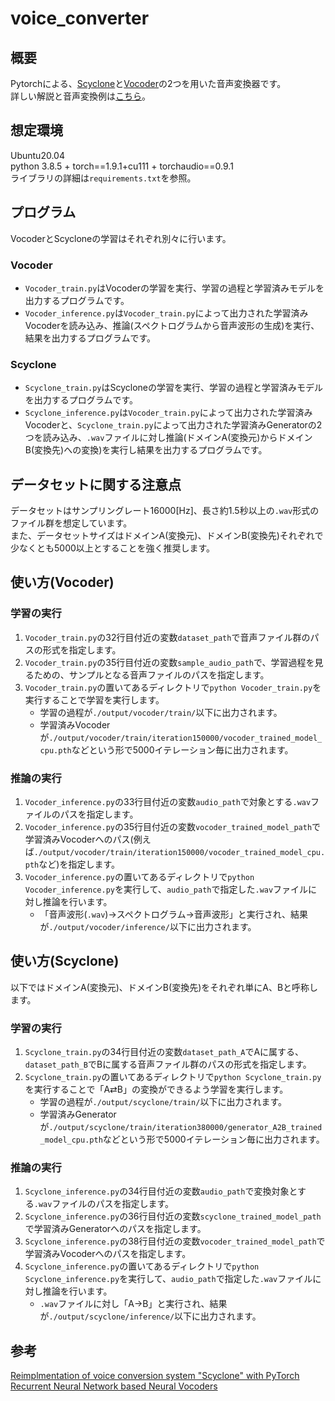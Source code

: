 # voice_converter

## 概要
Pytorchによる、<a href="https://arxiv.org/abs/2005.03334">Scyclone</a>と<a href="https://github.com/anandaswarup/waveRNN">Vocoder</a>の2つを用いた音声変換器です。  
詳しい解説と音声変換例は<a href="https://qiita.com/zassou65535/items/96da0738ce139f9a978e">こちら</a>。

## 想定環境
Ubuntu20.04  
python 3.8.5 + torch==1.9.1+cu111 + torchaudio==0.9.1  
ライブラリの詳細は`requirements.txt`を参照。

## プログラム
VocoderとScycloneの学習はそれぞれ別々に行います。
### Vocoder
* `Vocoder_train.py`はVocoderの学習を実行、学習の過程と学習済みモデルを出力するプログラムです。  
* `Vocoder_inference.py`は`Vocoder_train.py`によって出力された学習済みVocoderを読み込み、推論(スペクトログラムから音声波形の生成)を実行、結果を出力するプログラムです。
### Scyclone
* `Scyclone_train.py`はScycloneの学習を実行、学習の過程と学習済みモデルを出力するプログラムです。
* `Scyclone_inference.py`は`Vocoder_train.py`によって出力された学習済みVocoderと、`Scyclone_train.py`によって出力された学習済みGeneratorの2つを読み込み、`.wav`ファイルに対し推論(ドメインA(変換元)からドメインB(変換先)への変換)を実行し結果を出力するプログラムです。

## データセットに関する注意点
データセットはサンプリングレート16000[Hz]、長さ約1.5秒以上の`.wav`形式のファイル群を想定しています。  
また、データセットサイズはドメインA(変換元)、ドメインB(変換先)それぞれで少なくとも5000以上とすることを強く推奨します。

## 使い方(Vocoder)
### 学習の実行
1. `Vocoder_train.py`の32行目付近の変数`dataset_path`で音声ファイル群のパスの形式を指定します。
1. `Vocoder_train.py`の35行目付近の変数`sample_audio_path`で、学習過程を見るための、サンプルとなる音声ファイルのパスを指定します。
1. `Vocoder_train.py`の置いてあるディレクトリで`python Vocoder_train.py`を実行することで学習を実行します。
	* 学習の過程が`./output/vocoder/train/`以下に出力されます。
	* 学習済みVocoderが`./output/vocoder/train/iteration150000/vocoder_trained_model_cpu.pth`などという形で5000イテレーション毎に出力されます。
### 推論の実行
1. `Vocoder_inference.py`の33行目付近の変数`audio_path`で対象とする`.wav`ファイルのパスを指定します。
1. `Vocoder_inference.py`の35行目付近の変数`vocoder_trained_model_path`で学習済みVocoderへのパス(例えば`./output/vocoder/train/iteration150000/vocoder_trained_model_cpu.pth`など)を指定します。
1. `Vocoder_inference.py`の置いてあるディレクトリで`python Vocoder_inference.py`を実行して、`audio_path`で指定した`.wav`ファイルに対し推論を行います。
	* 「音声波形(`.wav`)→スペクトログラム→音声波形」と実行され、結果が`./output/vocoder/inference/`以下に出力されます。

## 使い方(Scyclone)
以下ではドメインA(変換元)、ドメインB(変換先)をそれぞれ単にA、Bと呼称します。
### 学習の実行
1. `Scyclone_train.py`の34行目付近の変数`dataset_path_A`でAに属する、`dataset_path_B`でBに属する音声ファイル群のパスの形式を指定します。
1. `Scyclone_train.py`の置いてあるディレクトリで`python Scyclone_train.py`を実行することで「A⇄B」の変換ができるよう学習を実行します。
	* 学習の過程が`./output/scyclone/train/`以下に出力されます。
	* 学習済みGeneratorが`./output/scyclone/train/iteration380000/generator_A2B_trained_model_cpu.pth`などという形で5000イテレーション毎に出力されます。
### 推論の実行
1. `Scyclone_inference.py`の34行目付近の変数`audio_path`で変換対象とする`.wav`ファイルのパスを指定します。
1. `Scyclone_inference.py`の36行目付近の変数`scyclone_trained_model_path`で学習済みGeneratorへのパスを指定します。
1. `Scyclone_inference.py`の38行目付近の変数`vocoder_trained_model_path`で学習済みVocoderへのパスを指定します。
1. `Scyclone_inference.py`の置いてあるディレクトリで`python Scyclone_inference.py`を実行して、`audio_path`で指定した`.wav`ファイルに対し推論を行います。
	* `.wav`ファイルに対し「A→B」と実行され、結果が`./output/scyclone/inference/`以下に出力されます。

## 参考
<a href="https://github.com/tarepan/Scyclone-PyTorch">Reimplmentation of voice conversion system "Scyclone" with PyTorch</a>  
<a href="https://github.com/anandaswarup/waveRNN">Recurrent Neural Network based Neural Vocoders</a>